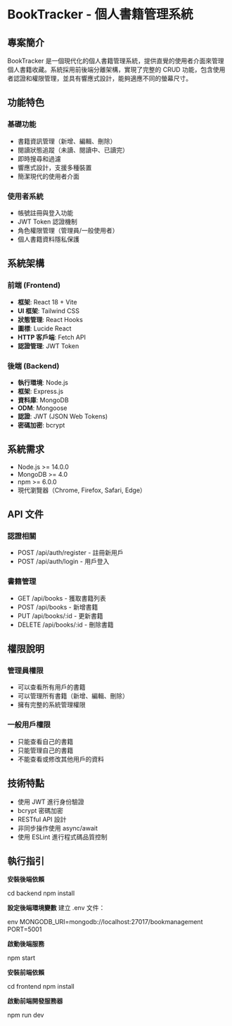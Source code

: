 # BookTracker - 個人書籍管理系統

## 專案簡介
BookTracker 是一個現代化的個人書籍管理系統，提供直覺的使用者介面來管理個人書籍收藏。系統採用前後端分離架構，實現了完整的 CRUD 功能，包含使用者認證和權限管理，並具有響應式設計，能夠適應不同的螢幕尺寸。

## 功能特色
### 基礎功能
- 書籍資訊管理（新增、編輯、刪除）
- 閱讀狀態追蹤（未讀、閱讀中、已讀完）
- 即時搜尋和過濾
- 響應式設計，支援多種裝置
- 簡潔現代的使用者介面

### 使用者系統
- 帳號註冊與登入功能
- JWT Token 認證機制
- 角色權限管理（管理員/一般使用者）
- 個人書籍資料隱私保護

## 系統架構
### 前端 (Frontend)
- **框架**: React 18 + Vite
- **UI 框架**: Tailwind CSS
- **狀態管理**: React Hooks
- **圖標**: Lucide React
- **HTTP 客戶端**: Fetch API
- **認證管理**: JWT Token

### 後端 (Backend)
- **執行環境**: Node.js
- **框架**: Express.js
- **資料庫**: MongoDB
- **ODM**: Mongoose
- **認證**: JWT (JSON Web Tokens)
- **密碼加密**: bcrypt


## 系統需求
- Node.js >= 14.0.0
- MongoDB >= 4.0
- npm >= 6.0.0
- 現代瀏覽器（Chrome, Firefox, Safari, Edge）

## API 文件
### 認證相關
- POST /api/auth/register - 註冊新用戶
- POST /api/auth/login - 用戶登入

### 書籍管理
- GET /api/books - 獲取書籍列表 
- POST /api/books - 新增書籍
- PUT /api/books/:id - 更新書籍
- DELETE /api/books/:id - 刪除書籍

## 權限說明
### 管理員權限
- 可以查看所有用戶的書籍
- 可以管理所有書籍（新增、編輯、刪除）
- 擁有完整的系統管理權限

### 一般用戶權限
- 只能查看自己的書籍
- 只能管理自己的書籍
- 不能查看或修改其他用戶的資料

## 技術特點
- 使用 JWT 進行身份驗證
- bcrypt 密碼加密
- RESTful API 設計
- 非同步操作使用 async/await
- 使用 ESLint 進行程式碼品質控制

## 執行指引
**安裝後端依賴**

cd backend
npm install

**設定後端環境變數**
建立 .env 文件：

env MONGODB_URI=mongodb://localhost:27017/bookmanagement
PORT=5001

**啟動後端服務**

npm start

**安裝前端依賴**

cd frontend
npm install

**啟動前端開發服務器**

npm run dev
